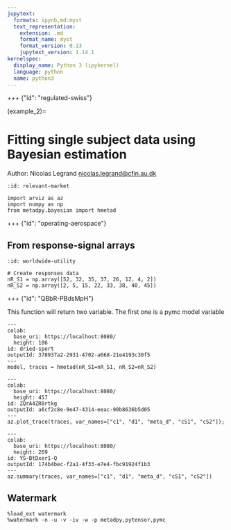 ```yaml
---
jupytext:
  formats: ipynb,md:myst
  text_representation:
    extension: .md
    format_name: myst
    format_version: 0.13
    jupytext_version: 1.14.1
kernelspec:
  display_name: Python 3 (ipykernel)
  language: python
  name: python3
---
```


+++ {"id": "regulated-swiss"}

(example_2)=
# Fitting single subject data using Bayesian estimation
Author: Nicolas Legrand <nicolas.legrand@cfin.au.dk>

```{code-cell} ipython3
:id: relevant-market

import arviz as az
import numpy as np
from metadpy.bayesian import hmetad
```

+++ {"id": "operating-aerospace"}

## From response-signal arrays

```{code-cell} ipython3
:id: worldwide-utility

# Create responses data
nR_S1 = np.array([52, 32, 35, 37, 26, 12, 4, 2])
nR_S2 = np.array([2, 5, 15, 22, 33, 38, 40, 45])
```

+++ {"id": "QBbR-PBdsMpH"}

This function will return two variable. The first one is a pymc model variable

```{code-cell} ipython3
---
colab:
  base_uri: https://localhost:8080/
  height: 186
id: dried-sport
outputId: 378937a2-2931-4702-a668-21e4193c30f5
---
model, traces = hmetad(nR_S1=nR_S1, nR_S2=nR_S2)
```

```{code-cell} ipython3
---
colab:
  base_uri: https://localhost:8080/
  height: 457
id: ZQrA4ZR0rtkg
outputId: a6cf2c8e-9e47-4314-eeac-90b8636b5d05
---
az.plot_trace(traces, var_names=["c1", "d1", "meta_d", "cS1", "cS2"]);
```

```{code-cell} ipython3
---
colab:
  base_uri: https://localhost:8080/
  height: 269
id: YS-BtDxer1-Q
outputId: 174b4bec-f2a1-4f33-e7e4-fbc91924f1b3
---
az.summary(traces, var_names=["c1", "d1", "meta_d", "cS1", "cS2"])
```

## Watermark

```{code-cell} ipython3
%load_ext watermark
%watermark -n -u -v -iv -w -p metadpy,pytensor,pymc
```

```{code-cell} ipython3

```
